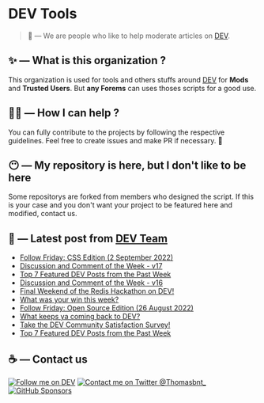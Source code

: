 # DEV Tools

> 🔧 — We are people who like to help moderate articles on [DEV](https://dev.to).

## ✨ — What is this organization ?

This organization is used for tools and others stuffs around [DEV](https://dev.to) for **Mods** and **Trusted Users**. But __any Forems__ can uses thoses scripts for a good use.


## 💪🏼 — How I can help ?

You can fully contribute to the projects by following the respective guidelines. Feel free to create issues and make PR if necessary. 🎉

## 😶 — My repository is here, but I don't like to be here

Some repositorys are forked from members who designed the script. If this is your case and you don't want your project to be featured here and modified, contact us.

## 📝 — Latest post from [DEV Team](https://dev.to/devteam)

<!-- BLOG-POST-LIST:START -->
- [Follow Friday: CSS Edition &lpar;2 September 2022&rpar;](https://dev.to/devteam/follow-friday-css-edition-2-september-2022-4p01)
- [Discussion and Comment of the Week - v17](https://dev.to/devteam/discussion-and-comment-of-the-week-v17-i8e)
- [Top 7 Featured DEV Posts from the Past Week](https://dev.to/devteam/top-7-featured-dev-posts-from-the-past-week-3503)
- [Discussion and Comment of the Week - v16](https://dev.to/devteam/discussion-and-comment-of-the-week-v16-57ek)
- [Final Weekend of the Redis Hackathon on DEV!](https://dev.to/devteam/final-weekend-of-the-redis-hackathon-on-dev-4mn7)
- [What was your win this week?](https://dev.to/devteam/what-was-your-win-this-week-4ol6)
- [Follow Friday: Open Source Edition &lpar;26 August 2022&rpar;](https://dev.to/devteam/follow-friday-open-source-edition-26-august-2022-1hb)
- [What keeps ya coming back to DEV?](https://dev.to/devteam/what-keeps-ya-coming-back-to-dev-2nd0)
- [Take the DEV Community Satisfaction Survey!](https://dev.to/devteam/take-the-dev-community-satisfaction-survey-3gja)
- [Top 7 Featured DEV Posts from the Past Week](https://dev.to/devteam/top-7-featured-dev-posts-from-the-past-week-20h6)
<!-- BLOG-POST-LIST:END -->


## ☕ — Contact us

[![Follow me on DEV](https://img.shields.io/badge/dev.to-%2308090A.svg?&style=for-the-badge&logo=dev.to&logoColor=white&alt=devto)](https://dev.to/thomasbnt)
[![Contact me on Twitter @Thomasbnt_](https://img.shields.io/badge/Contact%20me%20on%20Twitter-%231DA1F2.svg?&style=for-the-badge&logo=twitter&logoColor=white&alt=twitter)](https://twitter.com/messages/1142357270-1142357270?text=Hello,%20I%20contact%20you%20from%20devtotools%20&recipient_id=1142357270) [![GitHub Sponsors](https://img.shields.io/badge/Sponsor%20me-%23EA54AE.svg?&style=for-the-badge&logo=github-sponsors&logoColor=white)](https://github.com/sponsors/thomasbnt)



